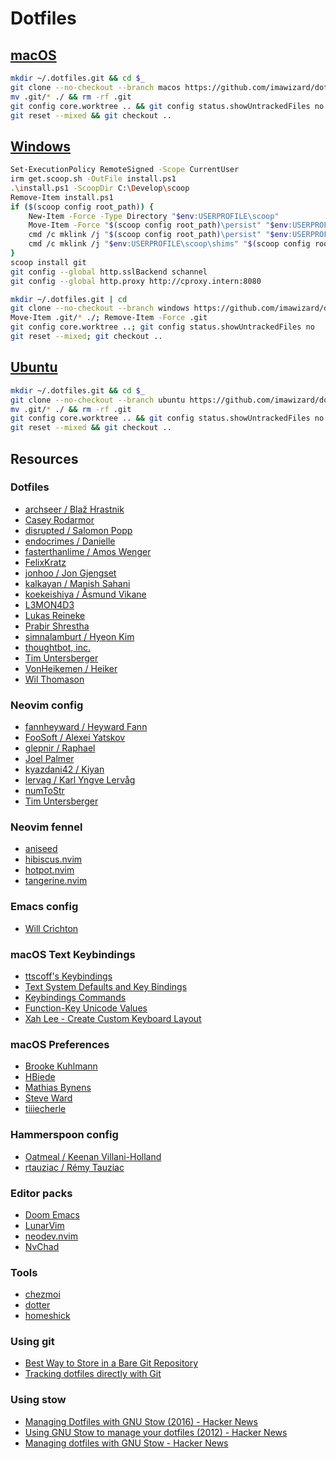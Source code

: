 # Dotfiles

## [macOS](https://github.com/imawizard/dotfiles/tree/macos)

```sh
mkdir ~/.dotfiles.git && cd $_
git clone --no-checkout --branch macos https://github.com/imawizard/dotfiles .
mv .git/* ./ && rm -rf .git
git config core.worktree .. && git config status.showUntrackedFiles no
git reset --mixed && git checkout ..
```

## [Windows](https://github.com/imawizard/dotfiles/tree/windows)

```sh
Set-ExecutionPolicy RemoteSigned -Scope CurrentUser
irm get.scoop.sh -OutFile install.ps1
.\install.ps1 -ScoopDir C:\Develop\scoop
Remove-Item install.ps1
if ($(scoop config root_path)) {
    New-Item -Force -Type Directory "$env:USERPROFILE\scoop"
    Move-Item -Force "$(scoop config root_path)\persist" "$env:USERPROFILE\scoop"
    cmd /c mklink /j "$(scoop config root_path)\persist" "$env:USERPROFILE\scoop\persist"
    cmd /c mklink /j "$env:USERPROFILE\scoop\shims" "$(scoop config root_path)\shims"
}
scoop install git
git config --global http.sslBackend schannel
git config --global http.proxy http://cproxy.intern:8080

mkdir ~/.dotfiles.git | cd
git clone --no-checkout --branch windows https://github.com/imawizard/dotfiles .
Move-Item .git/* ./; Remove-Item -Force .git
git config core.worktree ..; git config status.showUntrackedFiles no
git reset --mixed; git checkout ..
```

## [Ubuntu](https://github.com/imawizard/dotfiles/tree/ubuntu)

```sh
mkdir ~/.dotfiles.git && cd $_
git clone --no-checkout --branch ubuntu https://github.com/imawizard/dotfiles .
mv .git/* ./ && rm -rf .git
git config core.worktree .. && git config status.showUntrackedFiles no
git reset --mixed && git checkout ..
```

## Resources

### Dotfiles

- [archseer / Blaž Hrastnik](https://github.com/archseer/dotfiles)
- [Casey Rodarmor](https://github.com/casey/dotfiles)
- [disrupted / Salomon Popp](https://github.com/disrupted/dotfiles)
- [endocrimes / Danielle](https://github.com/endocrimes/dotfiles)
- [fasterthanlime / Amos Wenger](https://github.com/fasterthanlime/dotfiles)
- [FelixKratz](https://github.com/FelixKratz/dotfiles)
- [jonhoo / Jon Gjengset](https://github.com/jonhoo/configs)
- [kalkayan / Manish Sahani](https://github.com/kalkayan/dotfiles)
- [koekeishiya / Åsmund Vikane](https://github.com/koekeishiya/dotfiles)
- [L3MON4D3](https://github.com/L3MON4D3/Dotfiles)
- [Lukas Reineke](https://github.com/lukas-reineke/dotfiles)
- [Prabir Shrestha](https://github.com/prabirshrestha/dotfiles)
- [simnalamburt / Hyeon Kim](https://github.com/simnalamburt/.dotfiles)
- [thoughtbot, inc.](https://github.com/thoughtbot/dotfiles)
- [Tim Untersberger](https://github.com/TimUntersberger/dotfiles)
- [VonHeikemen / Heiker](https://github.com/VonHeikemen/dotfiles)
- [Wil Thomason](https://github.com/wbthomason/dotfiles)

### Neovim config

- [fannheyward / Heyward Fann](https://github.com/fannheyward/init.vim)
- [FooSoft / Alexei Yatskov](https://github.com/FooSoft/dotvim)
- [glepnir / Raphael](https://github.com/glepnir/nvim)
- [Joel Palmer](https://gist.github.com/joelpalmer/9db3f1cdfd463daa6d7c614ae1618fa6)
- [kyazdani42 / Kiyan](https://github.com/kyazdani42/nvim-config)
- [lervag / Karl Yngve Lervåg](https://github.com/lervag/dotvim)
- [numToStr](https://github.com/numToStr/dotfiles/tree/master/neovim/.config/nvim)
- [Tim Untersberger](https://github.com/TimUntersberger/neovim.config)

### Neovim fennel

- [aniseed](https://github.com/Olical/aniseed)
- [hibiscus.nvim](https://github.com/udayvir-singh/hibiscus.nvim)
- [hotpot.nvim](https://github.com/rktjmp/hotpot.nvim)
- [tangerine.nvim](https://github.com/udayvir-singh/tangerine.nvim)

### Emacs config

- [Will Crichton](https://github.com/willcrichton/dotfiles)

### macOS Text Keybindings

- [ttscoff's Keybindings](https://github.com/ttscoff/KeyBindings)
- [Text System Defaults and Key Bindings](https://developer.apple.com/library/archive/documentation/Cocoa/Conceptual/EventOverview/TextDefaultsBindings/TextDefaultsBindings.html)
- [Keybindings Commands](https://developer.apple.com/documentation/appkit/nsstandardkeybindingresponding)
- [Function-Key Unicode Values](https://developer.apple.com/documentation/appkit/1535851-function-key_unicode_values)
- [Xah Lee - Create Custom Keyboard Layout](http://xahlee.info/kbd/osx_keybinding.html)

### macOS Preferences

- [Brooke Kuhlmann](https://github.com/bkuhlmann/mac_os-config)
- [HBiede](https://github.com/hbiede/Scripts/blob/main/defaults.sh)
- [Mathias Bynens](https://github.com/mathiasbynens/dotfiles/blob/master/.macos)
- [Steve Ward](https://github.com/tech-otaku/macos-config-catalina/blob/main/macos-config.sh)
- [tiiiecherle](https://github.com/tiiiecherle/osx_install_config/blob/master/11_system_and_app_preferences/11c_macos_preferences_10_15.sh)

### Hammerspoon config

- [Oatmeal / Keenan Villani-Holland](https://github.com/oatmeaI/dotfiles)
- [rtauziac / Rémy Tauziac](https://github.com/rtauziac/Hammerspoon-Yabai)

### Editor packs

- [Doom Emacs](https://github.com/doomemacs/doomemacs)
- [LunarVim](https://github.com/LunarVim/LunarVim)
- [neodev.nvim](https://github.com/folke/neodev.nvim)
- [NvChad](https://github.com/NvChad/NvChad)

### Tools

- [chezmoi](https://github.com/twpayne/chezmoi)
- [dotter](https://github.com/SuperCuber/dotter)
- [homeshick](https://github.com/andsens/homeshick)

### Using git

- [Best Way to Store in a Bare Git Repository](https://www.atlassian.com/git/tutorials/dotfiles)
- [Tracking dotfiles directly with Git](https://wiki.archlinux.org/title/Dotfiles)

### Using stow

- [Managing Dotfiles with GNU Stow (2016) - Hacker News](https://news.ycombinator.com/item?id=27137172)
- [Using GNU Stow to manage your dotfiles (2012) - Hacker News](https://news.ycombinator.com/item?id=25549462)
- [Managing dotfiles with GNU Stow - Hacker News](https://news.ycombinator.com/item?id=11515222)

<!-- vim: set tw=0 wrap ts=4 sw=4 et: -->
